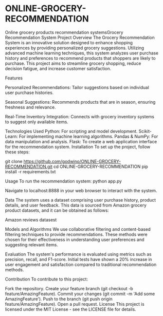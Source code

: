 # ONLINE-GROCERY-RECOMMENDATION
Online grocery products recommendation systemsGrocery Recommendation System
Project Overview
The Grocery Recommendation System is an innovative solution designed to enhance shopping experiences by providing personalized grocery suggestions. Utilizing advanced machine learning techniques, this system analyzes user purchase history and preferences to recommend products that shoppers are likely to purchase. This project aims to streamline grocery shopping, reduce decision fatigue, and increase customer satisfaction.

Features

Personalized Recommendations: Tailor suggestions based on individual user purchase histories.

Seasonal Suggestions: Recommends products that are in season, ensuring freshness and relevance.

Real-Time Inventory Integration: Connects with grocery inventory systems to suggest only available items.

Technologies Used
Python: For scripting and model development.
Scikit-Learn: For implementing machine learning algorithms.
Pandas & NumPy: For data manipulation and analysis.
Flask: To create a web application interface for the recommendation system.
Installation
To set up the project, follow these steps:

git clone https://github.com/godwino/ONLINE-GROCERY-RECOMMENDATION.git
cd ONLINE-GROCERY-RECOMMENDATION
pip install -r requirements.txt

Usage
To run the recommendation system:
python app.py

Navigate to localhost:8888 in your web browser to interact with the system.

Data
The system uses a dataset comprising user purchase history, product details, and user feedback. This data is sourced from Amazon grocery product datasets, and it can be obtained as follows:

Amazon reviews datasest

Models and Algorithms
We use collaborative filtering and content-based filtering techniques to provide recommendations. These methods were chosen for their effectiveness in understanding user preferences and suggesting relevant items.

Evaluation
The system's performance is evaluated using metrics such as precision, recall, and F1-score. Initial tests have shown a 20% increase in user engagement and satisfaction compared to traditional recommendation methods.

Contribution
To contribute to this project:

Fork the repository.
Create your feature branch (git checkout -b feature/AmazingFeature).
Commit your changes (git commit -m 'Add some AmazingFeature').
Push to the branch (git push origin feature/AmazingFeature).
Open a pull request.
License
This project is licensed under the MIT License - see the LICENSE file for details.



